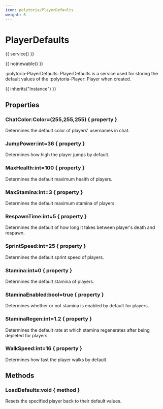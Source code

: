 ```yaml
---
icon: polytoria/PlayerDefaults
weight: 6
---
```


# PlayerDefaults

{{ service() }}

{{ notnewable() }}

:polytoria-PlayerDefaults: PlayerDefaults is a service used for storing the default values of the :polytoria-Player: Player when created.

{{ inherits("Instance") }}

## Properties

### ChatColor:Color=(255,255,255) { property }

Determines the default color of players' usernames in chat.

### JumpPower:int=36 { property }

Determines how high the player jumps by default.

### MaxHealth:int=100 { property }

Determines the default maximum health of players.

### MaxStamina:int=3 { property }

Determines the default maximum stamina of players.

### RespawnTime:int=5 { property }

Determines the default of how long it takes between player's death and respawn.

### SprintSpeed:int=25 { property }

Determines the default sprint speed of players.

### Stamina:int=0 { property }

Determines the default stamina of players.

### StaminaEnabled:bool=true { property }

Determines whether or not stamina is enabled by default for players.

### StaminaRegen:int=1.2 { property }

Determines the default rate at which stamina regenerates after being depleted for players.

### WalkSpeed:int=16 { property }

Determines how fast the player walks by default.

## Methods

### LoadDefaults:void { method }

Resets the specified player back to their default values.
